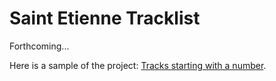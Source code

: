 # Saint Etienne Tracklist

Forthcoming...

Here is a sample of the project: [Tracks starting with a number](0-9.md).